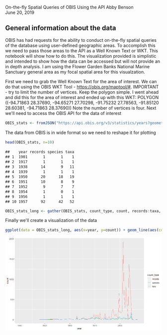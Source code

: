 On-the-fly Spatial Queries of OBIS Using the API
Abby Benson  
June 20, 2019  
## General information about the data
OBIS has had requests for the ability to conduct on-the-fly spatial queries of the database using user-defined geographic areas. To
accomplish this we need to pass those areas to the API as a Well Known Text or WKT. This notebook will show how to do this. The
visualization provided is simplistic and intended to show how the data can be accessed but will not provide an in depth analysis.
I am using the Flower Garden Banks National Marine Sanctuary general area as my focal spatial area for this visualzation.



First we need to grab the Well Known Text for the area of interest. We can do that using the 
OBIS WKT Tool - https://obis.org/maptool/#. IMPORTANT - try to limit the number of vertices. Keep the polygon simple.
I went ahead and did this for the area of interest and ended up with this WKT:
POLYGON ((-94.71863 28.37690, -94.65271 27.70298, -91.75232 27.78563, -91.85120 28.60381, -94.71863 28.37690))
Note the number of vertices is four.
Next we'll need to access the OBIS API for the data of interest


```r
OBIS_stats <- fromJSON("https://api.obis.org/v3/statistics/years?geometry=POLYGON%20((-94.71863%2028.37690,%20-94.65271%2027.70298,%20-91.75232%2027.78563,%20-91.85120%2028.60381,%20-94.71863%2028.37690))") 
```

The data from OBIS is in wide format so we need to reshape it for plotting


```r
head(OBIS_stats, n=10)
```

```
##    year records species taxa
## 1  1901       1       1    1
## 2  1917       1       1    1
## 3  1938      14       9   11
## 4  1939       1       1    1
## 5  1950      20      18   19
## 6  1951      10       8    9
## 7  1952       9       7    7
## 8  1954       1       0    1
## 9  1956       1       1    1
## 10 1957      92      42   52
```

```r
OBIS_stats_long <- gather(OBIS_stats, count_type, count, records:taxa, factor_key = T)
```

Finally we'll create a visualization of the data


```r
ggplot(data = OBIS_stats_long, aes(x=year, y=count)) + geom_line(aes(colour=count_type))
```

![plot of chunk unnamed-chunk-3](https://github.com/albenson-usgs/BCB_DataWranglingAndAnalyses/blob/master/OBISapi_Spatial_Query/Rplot.png)

